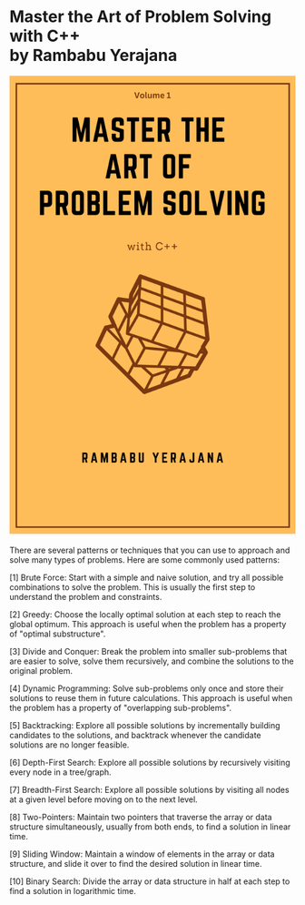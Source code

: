 <h1>Master the Art of Problem Solving with C++ <br>
by Rambabu Yerajana</h1>

![Model](https://github.com/rambabuwhy/cpp-problems/blob/master/code_ry/master%20the%20art%20of%20problem%20solving.png)
<br></br>
There are several patterns or techniques that you can use to approach and solve many types of problems. Here are some commonly used patterns:



[1] Brute Force: Start with a simple and naive solution, and try all possible combinations to solve the problem. This is usually the first step to understand the problem and constraints.



[2] Greedy: Choose the locally optimal solution at each step to reach the global optimum. This approach is useful when the problem has a property of "optimal substructure".



[3] Divide and Conquer: Break the problem into smaller sub-problems that are easier to solve, solve them recursively, and combine the solutions to the original problem.



[4] Dynamic Programming: Solve sub-problems only once and store their solutions to reuse them in future calculations. This approach is useful when the problem has a property of "overlapping sub-problems".



[5] Backtracking: Explore all possible solutions by incrementally building candidates to the solutions, and backtrack whenever the candidate solutions are no longer feasible.



[6] Depth-First Search: Explore all possible solutions by recursively visiting every node in a tree/graph.



[7] Breadth-First Search: Explore all possible solutions by visiting all nodes at a given level before moving on to the next level.



[8] Two-Pointers: Maintain two pointers that traverse the array or data structure simultaneously, usually from both ends, to find a solution in linear time.



[9] Sliding Window: Maintain a window of elements in the array or data structure, and slide it over to find the desired solution in linear time.



[10] Binary Search: Divide the array or data structure in half at each step to find a solution in logarithmic time.
